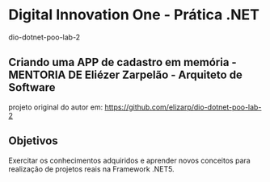 # Digital Innovation One - Prática .NET
dio-dotnet-poo-lab-2
## Criando uma APP de cadastro em memória - MENTORIA DE Eliézer Zarpelão - Arquiteto de Software
projeto original do autor em: https://github.com/elizarp/dio-dotnet-poo-lab-2
## Objetivos
Exercitar os conhecimentos adquiridos e aprender novos conceitos para realização de projetos reais na Framework .NET5.



